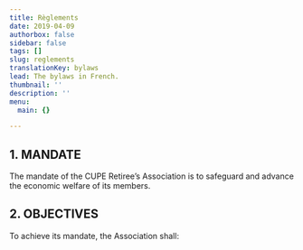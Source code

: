 ```yaml
---
title: Règlements
date: 2019-04-09
authorbox: false
sidebar: false
tags: []
slug: reglements
translationKey: bylaws
lead: The bylaws in French.
thumbnail: ''
description: ''
menu:
  main: {}

---
```

## 1. MANDATE

The mandate of the CUPE Retiree’s Association is to safeguard and advance the economic welfare of its members.

## 2. OBJECTIVES

To achieve its mandate, the Association shall: